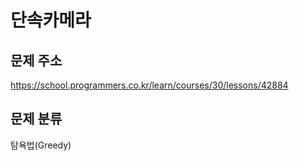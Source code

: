 # 단속카메라

## 문제 주소
https://school.programmers.co.kr/learn/courses/30/lessons/42884

## 문제 분류
탐욕법(Greedy)